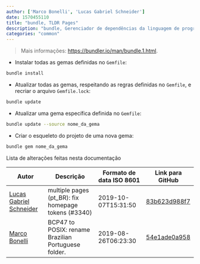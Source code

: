 ```yaml
---
author: ['Marco Bonelli', 'Lucas Gabriel Schneider']
date: 1570455110
title: "bundle, TLDR Pages"
description: "bundle, Gerenciador de dependências da linguagem de programação Ruby."
categories: "common"
---
```

> Mais informações: <https://bundler.io/man/bundle.1.html>.

- Instalar todas as gemas definidas no `Gemfile`:

```bash
bundle install
```

- Atualizar todas as gemas, respeitando as regras definidas no `Gemfile`, e recriar o arquivo `Gemfile.lock`:

```bash
bundle update
```

- Atualizar uma gema específica definida no `Gemfile`:

```bash
bundle update --source nome_da_gema
```

- Criar o esqueleto do projeto de uma nova gema:

```bash
bundle gem nome_da_gema
```
Lista de alterações feitas nesta documentação


Autor | Descrição | Formato de data ISO 8601 | Link para GitHub
------|-----|-----|-----
[Lucas Gabriel Schneider](mailto:lucas.schneider@sap.com) | multiple pages (pt_BR): fix homepage tokens (#3340) | 2019-10-07T15:31:50 | [83b623d988f7](https://github.com/tldr-pages/tldr/commit/83b623d988f7940581b5e9fbd43ec0fdc7496a68)
[Marco Bonelli](mailto:marco@mebeim.net) | BCP47 to POSIX: rename Brazilian Portuguese folder. | 2019-08-26T06:23:30 | [54e1ade0a958](https://github.com/tldr-pages/tldr/commit/54e1ade0a958f3a08d9ed60f32b66188d0ecfb63)

